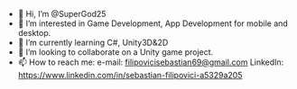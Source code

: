 - 👋 Hi, I’m @SuperGod25
- 👀 I’m interested in Game Development, App Development for mobile and desktop.
- 🌱 I’m currently learning C#, Unity3D&2D
- 💞️ I’m looking to collaborate on a Unity game project.
- 📫 How to reach me: 
e-mail: filipovicisebastian69@gmail.com
LinkedIn: https://www.linkedin.com/in/sebastian-filipovici-a5329a205

<!---
SuperGod25/SuperGod25 is a ✨ special ✨ repository because its `README.md` (this file) appears on your GitHub profile.
You can click the Preview link to take a look at your changes.
--->
